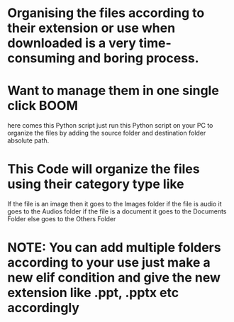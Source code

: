 # Organising the files according to their extension or use when downloaded is a very time-consuming and boring process.
# Want to manage them in one single click BOOM
here comes this Python script 
just run this Python script on your PC to organize the files by adding the source folder and destination folder absolute path.
# This Code will organize the files using their category type like 
If the file is an image then it goes to the Images folder 
if the file is audio it goes to the Audios folder
if the file is a document it goes to the Documents Folder
else goes to the Others Folder 

# NOTE: You can add multiple folders according to your use just make a new elif condition and give the new extension like .ppt, .pptx etc accordingly
